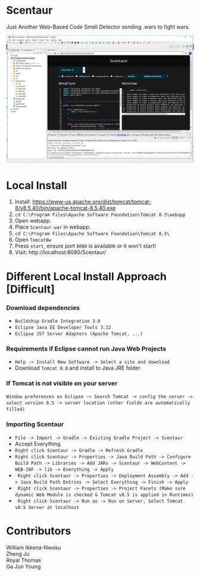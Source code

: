 # Scentaur
Just Another Web-Based Code Smell Detector sending .wars to fight wars.

![Demo Scentaur Software](https://github.com/k3vonk/Scentaur/blob/master/59152978_740432773025108_8004884257291894784_n.png)

# Local Install

1) Install: https://www-us.apache.org/dist/tomcat/tomcat-8/v8.5.40/bin/apache-tomcat-8.5.40.exe
2) ```cd C:\Program Files\Apache Software Foundation\Tomcat 8.5\webapp```
3) Open webapp.
3) Place ```Scentaur.war``` in webapp.
4) ```cd C:\Program Files\Apache Software Foundation\Tomcat 8.5\```
5) Open ```Tomcat8w```
6) Press ```start```, ensure port ```8080``` is available or it won't start!
7) Visit: http://localhost:8080/Scentaur/

# Different Local Install Approach [Difficult]

### Download dependencies
* ```Buildship Gradle Integration 3.0```
* ```Eclipse Java EE Developer Tools 3.12```
* ```Eclipse JST Server Adapters (Apache Tomcat, ...)```

### Requirements if Eclipse cannot run Java Web Projects
* ```Help -> Install New Software -> Select a site and download```
* Download ```Tomcat 8.0``` and install to Java JRE folder

### If Tomcat is not visible on your server
```Window preferences on Eclipse -> Search Tomcat -> config the server -> select version 8.5 -> server location (other fields are automatically filled) ```

### Importing Scentaur
* ``` File -> Import -> Gradle -> Existing Gradle Project -> Scentaur ```
* Accept Everything
* ``` Right click Scentaur -> Gradle -> Refresh Gradle ```
* ``` Right click Scentaur -> Properties -> Java Build Path -> Configure Build Path -> Libraries -> Add JARs -> Scentaur -> WebContent -> WEB-INF -> lib -> Everything -> Apply ```
* ``` Right click Scentaur -> Properties -> Deployment Assembly -> Add -> Java Build Path Entries -> Select Everything -> Finish -> Apply```
* ``` Right click Scentaur -> Properties -> Project Facets (Make sure dynamic Web Module is checked & Tomcat v8.5 is applied in Runtimes)```
* ``` Right click Scentaur -> Run as -> Run on Server, Select Tomcat v8.5 Server at localhost```

# Contributors
William Ikkena-Nwosu <br>
Zheng Ju <br>
Royal Thomas<br>
Ga Jun Young

